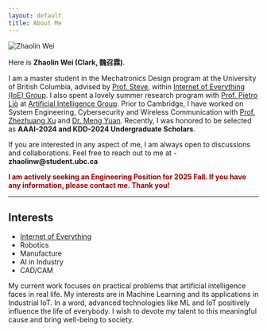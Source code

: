 ```yaml
---
layout: default
title: About Me
---
```


<section>
  <img src="{{ site.baseurl }}/images/zhaolin.JPG" class="floatpic" alt="Zhaolin Wei">

  <p>Here is <strong>Zhaolin Wei (Clark, 魏召霖)</strong>.</p>

  <p>
    I am a master student in the Mechatronics Design program at the University of British Columbia, 
    advised by <a href="https://ioe.eng.cam.ac.uk/directory/akan">Prof. Steve</a>, within 
    <a href="https://ioe.eng.cam.ac.uk/">Internet of Everything (IoE) Group</a>. I also spent a lovely 
    summer research program with <a href="https://www.cl.cam.ac.uk/~pl219/">Prof. Pietro Liò</a> at 
    <a href="https://www.cl.cam.ac.uk/research/ai/">Artificial Intelligence Group</a>. Prior to Cambridge, 
    I have worked on System Engineering, Cybersecurity and Wireless Communication with 
    <a href="https://scholar.google.com.hk/citations?user=iZ7LQRkAAAAJ&hl=zh-CN">Prof. Zhezhuang Xu</a> 
    and <a href="https://myuan27.github.io/">Dr. Meng Yuan</a>. Recently, I was honored to be selected as 
    <strong>AAAI-2024 and KDD-2024 Undergraduate Scholars</strong>.
  </p>

  <p>If you are interested in any aspect of me, I am always open to discussions and collaborations. 
  Feel free to reach out to me at - <strong>zhaolinw@student.ubc.ca</strong></p>

  <p><strong><span style="color:#990000;">I am actively seeking an Engineering Position for 2025 Fall. 
  If you have any information, please contact me. Thank you!</span></strong></p>
</section>

<hr>

<section>
  <h2>Interests</h2>
  <ul>
    <li><a href="https://scholar.google.com/citations?view_op=search_authors&hl=zh-CN&mauthors=label:internet_of_everything">Internet of Everything</a></li>
    <li>Robotics</li>
    <li>Manufacture</li>
    <li>AI in Industry</li>
    <li>CAD/CAM</li>
  </ul>
  <p>My current work focuses on practical problems that artificial intelligence faces in real life. My interests are in Machine Learning and its applications in Industrial IoT. In a word, advanced technologies like ML and IoT positively influence the life of everybody. I wish to devote my talent to this meaningful cause and bring well-being to society.</p>
</section>
